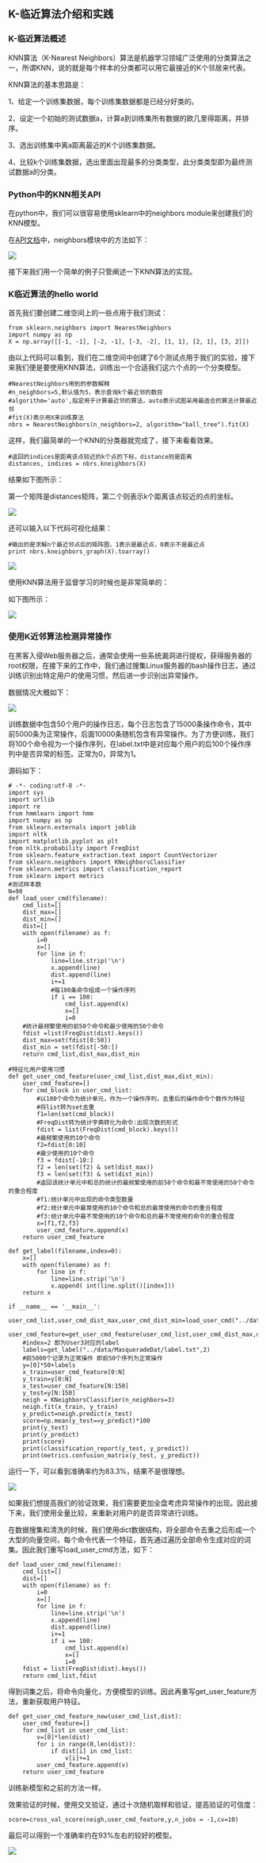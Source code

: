 ## K-临近算法介绍和实践 #

### K-临近算法概述 ##

KNN算法（K-Nearest Neighbors）算法是机器学习领域广泛使用的分类算法之一，所谓KNN，说的就是每个样本的分类都可以用它最接近的K个邻居来代表。

KNN算法的基本思路是：

1、给定一个训练集数据，每个训练集数据都是已经分好类的。

2、设定一个初始的测试数据a，计算a到训练集所有数据的欧几里得距离，并排序。                       

3、选出训练集中离a距离最近的K个训练集数据。

4、比较k个训练集数据，选出里面出现最多的分类类型，此分类类型即为最终测试数据a的分类。

### Python中的KNN相关API ###

在python中，我们可以很容易使用sklearn中的neighbors module来创建我们的KNN模型。

在[API文档](http://scikit-learn.org/dev/modules/classes.html#module-sklearn.neighbors)中，neighbors模块中的方法如下：

![](https://i.imgur.com/lOgDwAM.png)

接下来我们用一个简单的例子只管阐述一下KNN算法的实现。

### K临近算法的hello world ###

首先我们要创建二维空间上的一些点用于我们测试：

	from sklearn.neighbors import NearestNeighbors
	import numpy as np
	X = np.array([[-1, -1], [-2, -1], [-3, -2], [1, 1], [2, 1], [3, 2]])

由以上代码可以看到，我们在二维空间中创建了6个测试点用于我们的实验，接下来我们便是要使用KNN算法，训练出一个合适我们这六个点的一个分类模型。

	#NearestNeighbors用到的参数解释 
	#n_neighbors=5,默认值为5，表示查询k个最近邻的数目 
	#algorithm='auto',指定用于计算最近邻的算法，auto表示试图采用最适合的算法计算最近邻 
	#fit(X)表示用X来训练算法 
	nbrs = NearestNeighbors(n_neighbors=2, algorithm="ball_tree").fit(X) 

这样，我们最简单的一个KNN的分类器就完成了，接下来看看效果。

	#返回的indices是距离该点较近的k个点的下标，distance则是距离
	distances, indices = nbrs.kneighbors(X)

结果如下图所示：

第一个矩阵是distances矩阵，第二个则表示k个距离该点较近的点的坐标。

![](https://i.imgur.com/EVv3ThI.png)  

还可以输入以下代码可视化结果：

	#输出的是求解n个最近邻点后的矩阵图，1表示是最近点，0表示不是最近点  
	print nbrs.kneighbors_graph(X).toarray() 

![](https://i.imgur.com/P7dzZsc.png)

使用KNN算法用于监督学习的时候也是非常简单的：

如下图所示：

![](https://i.imgur.com/ZCe5cbG.png)

### 使用K近邻算法检测异常操作 ###

在黑客入侵Web服务器之后，通常会使用一些系统漏洞进行提权，获得服务器的root权限，在接下来的工作中，我们通过搜集Linux服务器的bash操作日志，通过训练识别出特定用户的使用习惯，然后进一步识别出异常操作。

数据情况大概如下：

![](https://i.imgur.com/vEZNnNt.png)

训练数据中包含50个用户的操作日志，每个日志包含了15000条操作命令，其中前5000条为正常操作，后面10000条随机包含有异常操作。为了方便训练，我们将100个命令视为一个操作序列，在label.txt中是对应每个用户的后100个操作序列中是否异常的标签。正常为0，异常为1。

源码如下：

	# -*- coding:utf-8 -*-
	import sys
	import urllib
	import re
	from hmmlearn import hmm
	import numpy as np
	from sklearn.externals import joblib
	import nltk
	import matplotlib.pyplot as plt
	from nltk.probability import FreqDist
	from sklearn.feature_extraction.text import CountVectorizer
	from sklearn.neighbors import KNeighborsClassifier
	from sklearn.metrics import classification_report
	from sklearn import metrics
	#测试样本数
	N=90
	def load_user_cmd(filename):
    	cmd_list=[]
    	dist_max=[]
    	dist_min=[]
    	dist=[]
    	with open(filename) as f:
    	    i=0
    	    x=[]
    	    for line in f:
    	        line=line.strip('\n')
    	        x.append(line)
    	        dist.append(line)
    	        i+=1
    	        #每100条命令组成一个操作序列
    	        if i == 100:
    	            cmd_list.append(x)
    	            x=[]
    	            i=0
    	#统计最频繁使用的前50个命令和最少使用的50个命令
    	fdist =list(FreqDist(dist).keys())
    	dist_max=set(fdist[0:50])
    	dist_min = set(fdist[-50:])
    	return cmd_list,dist_max,dist_min

	#特征化用户使用习惯
	def get_user_cmd_feature(user_cmd_list,dist_max,dist_min):
    	user_cmd_feature=[]
    	for cmd_block in user_cmd_list:
        	#以100个命令为统计单元，作为一个操作序列，去重后的操作命令个数作为特征
        	#将list转为set去重
        	f1=len(set(cmd_block))
        	#FreqDist转为统计字典转化为命令:出现次数的形式
        	fdist = list(FreqDist(cmd_block).keys())
        	#最频繁使用的10个命令
        	f2=fdist[0:10]
        	#最少使用的10个命令
        	f3 = fdist[-10:]
        	f2 = len(set(f2) & set(dist_max))
        	f3 = len(set(f3) & set(dist_min))
        	#返回该统计单元中和总的统计的最频繁使用的前50个命令和最不常使用的50个命令的重合程度
        	#f1:统计单元中出现的命令类型数量
        	#f2:统计单元中最常使用的10个命令和总的最常使用的命令的重合程度
        	#f3:统计单元中最不常使用的10个命令和总的最不常使用的命令的重合程度
        	x=[f1,f2,f3]
        	user_cmd_feature.append(x)
    	return user_cmd_feature

	def get_label(filename,index=0):
    	x=[]
    	with open(filename) as f:
        	for line in f:
            	line=line.strip('\n')
            	x.append( int(line.split()[index]))
    	return x

	if __name__ == '__main__':    
    	user_cmd_list,user_cmd_dist_max,user_cmd_dist_min=load_user_cmd("../data/MasqueradeDat/User3")
    	user_cmd_feature=get_user_cmd_feature(user_cmd_list,user_cmd_dist_max,user_cmd_dist_min)
    	#index=2 即为User3对应的label
    	labels=get_label("../data/MasqueradeDat/label.txt",2)
    	#前5000个记录为正常操作 即前50个序列为正常操作
    	y=[0]*50+labels
    	x_train=user_cmd_feature[0:N]
    	y_train=y[0:N]
    	x_test=user_cmd_feature[N:150]
    	y_test=y[N:150]
    	neigh = KNeighborsClassifier(n_neighbors=3)
    	neigh.fit(x_train, y_train)
    	y_predict=neigh.predict(x_test)
    	score=np.mean(y_test==y_predict)*100
    	print(y_test)
    	print(y_predict)
    	print(score)
    	print(classification_report(y_test, y_predict))
    	print(metrics.confusion_matrix(y_test, y_predict))
	
运行一下，可以看到准确率约为83.3%，结果不是很理想。

![](https://i.imgur.com/dMAAFaI.png)

如果我们想提高我们的验证效果，我们需要更加全盘考虑异常操作的出现。因此接下来，我们使用全量比较，来重新对用户的是否异常进行训练。

在数据搜集和清洗的时候，我们使用dict数据结构，将全部命令去重之后形成一个大型的向量空间，每个命令代表一个特征，首先通过遍历全部命令生成对应的词集。因此我们重写load_user_cmd方法，如下：

	def load_user_cmd_new(filename):
    	cmd_list=[]
    	dist=[]
    	with open(filename) as f:
    	    i=0
    	    x=[]
    	    for line in f:
    	        line=line.strip('\n')
    	        x.append(line)
    	        dist.append(line)
    	        i+=1
    	        if i == 100:
    	            cmd_list.append(x)
    	            x=[]
    	            i=0
    	fdist = list(FreqDist(dist).keys())
    	return cmd_list,fdist

得到词集之后，将命令向量化，方便模型的训练。因此再重写get_user_feature方法，重新获取用户特征。

	def get_user_cmd_feature_new(user_cmd_list,dist):
    	user_cmd_feature=[]
    	for cmd_list in user_cmd_list:
        	v=[0]*len(dist)
        	for i in range(0,len(dist)):
        	    if dist[i] in cmd_list:
        	        v[i]+=1
        	user_cmd_feature.append(v)
    	return user_cmd_feature

训练新模型和之前的方法一样。

效果验证的时候，使用交叉验证，通过十次随机取样和验证，提高验证的可信度：

	score=cross_val_score(neigh,user_cmd_feature,y,n_jobs = -1,cv=10)

最后可以得到一个准确率约在93%左右的较好的模型。

![](https://i.imgur.com/UNfjUks.png)

	
